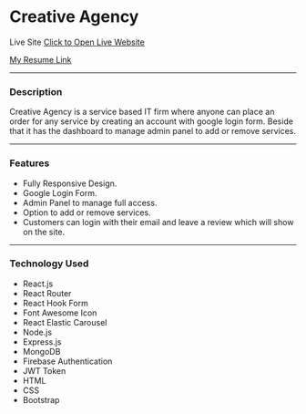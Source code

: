 # Creative Agency
Live Site [Click to Open Live Website](https://creative-agency-fire-auth.web.app/)

[My Resume Link](https://drive.google.com/file/d/1meWM7UoEJESJ6m8bS_CE1n9epGYOd_xd/view?usp=sharing)

___
### Description
Creative Agency is a service based IT firm where anyone can place an order for any service by creating an account with google login form. Beside that it has the dashboard to manage admin panel to add or remove services.
___
### Features
- Fully Responsive Design.
- Google Login Form.
- Admin Panel to manage full access.
- Option to add or remove services.
- Customers can login with their email and leave a review which will show on the site.
___

### Technology Used
- React.js
- React Router
- React Hook Form
- Font Awesome Icon
- React Elastic Carousel
- Node.js
- Express.js
- MongoDB
- Firebase Authentication
- JWT Token
- HTML
- CSS
- Bootstrap
